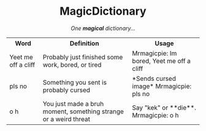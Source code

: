 <h1 align="center">MagicDictionary</h1>

<p align="center"><i>One <b>magical</b> dictionary...</i></p>

<table>
  <tr>
    <th>Word</th>
    <th>Definition</th> 
    <th>Usage</th>
  </tr>
  <tr>
    <td>Yeet me off a cliff</td>
    <td>Probably just finished some work, bored, or tired</td>
    <td>Mrmagicpie: Im bored, Yeet me off a cliff</td>
  </tr>
  <tr>
    <td>pls no</td>
    <td>Something you sent is probably cursed</td>
    <td>*Sends cursed image*   Mrmagicpie: pls no</td>
  </tr>
  <tr>
    <td>o h</td>
    <td>You just made a bruh moment, something strange or a weird threat</td>
    <td>Say "kek" or **die**. Mrmagicpie: o h</td>


</table>
